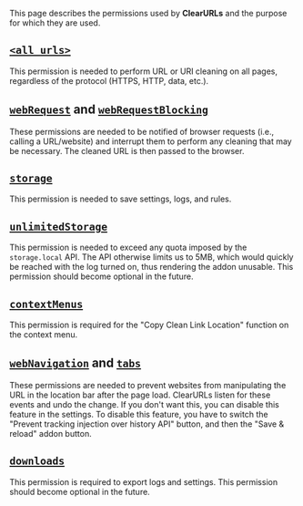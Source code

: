This page describes the permissions used by **ClearURLs** and the purpose for which they are used.


## [`<all_urls>`](https://developer.mozilla.org/en-US/docs/Mozilla/Add-ons/WebExtensions/Match_patterns#%3call_urls%3e)
This permission is needed to perform URL or URI cleaning on all pages, regardless of the protocol (HTTPS, HTTP, data, etc.).

## [`webRequest`](https://developer.mozilla.org/en-US/docs/Mozilla/Add-ons/WebExtensions/API/webRequest) and [`webRequestBlocking`](https://developer.mozilla.org/en-US/docs/Mozilla/Add-ons/WebExtensions/API/webRequest/BlockingResponse)
These permissions are needed to be notified of browser requests (i.e., calling a URL/website) and interrupt them to perform any cleaning that may be necessary. The cleaned URL is then passed to the browser.

## [`storage`](https://developer.mozilla.org/en-US/docs/Web/API/Storage)
This permission is needed to save settings, logs, and rules.

## [`unlimitedStorage`](https://developer.mozilla.org/en-US/docs/Mozilla/Add-ons/WebExtensions/manifest.json/permissions#unlimited_storage)
This permission is needed to exceed any quota imposed by the `storage.local` API. The API otherwise limits us to 5MB, which would quickly be reached with the log turned on, thus rendering the addon unusable. This permission should become optional in the future.

## [`contextMenus`](https://developer.mozilla.org/en-US/docs/Mozilla/Add-ons/WebExtensions/API/menus)
This permission is required for the "Copy Clean Link Location" function on the context menu.

## [`webNavigation`](https://developer.mozilla.org/en-US/docs/Mozilla/Add-ons/WebExtensions/API/webNavigation) and [`tabs`](https://developer.mozilla.org/en-US/docs/Mozilla/Add-ons/WebExtensions/API/tabs)
These permissions are needed to prevent websites from manipulating the URL in the location bar after the page load. ClearURLs listen for these events and undo the change. If you don't want this, you can disable this feature in the settings. To disable this feature, you have to switch the "Prevent tracking injection over history API" button, and then the "Save & reload" addon button.

## [`downloads`](https://developer.mozilla.org/en-US/docs/Mozilla/Add-ons/WebExtensions/API/downloads)
This permission is required to export logs and settings. This permission should become optional in the future.